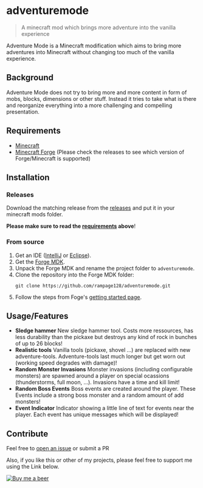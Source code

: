 # adventuremode

> A minecraft mod which brings more adventure into the vanilla experience

Adventure Mode is a Minecraft modification which aims to bring more adventures into Minecraft 
without changing too much of the vanilla experience.

## Background
Adventure Mode does not try to bring more and more content in form of mobs, blocks, dimensions 
or other stuff. Instead it tries to take what is there and reorganize everything into a more 
challenging and compelling presentation.

## Requirements

- [Minecraft](https://minecraft.net/)
- [Minecraft Forge](https://files.minecraftforge.net/)
  (Please check the releases to see which version of Forge/Minecraft is supported)

## Installation
### Releases

Download the matching release from the [releases](https://github.com/rampage128/adventuremode/releases)
and put it in your minecraft mods folder.

__Please make sure to read the [requirements](#requirements) above__!

### From source

1. Get an IDE ([IntelliJ](https://www.jetbrains.com/idea/) or [Eclipse](http://www.eclipse.org/downloads/packages/)).
2. Get the [Forge MDK](https://files.minecraftforge.net/).
3. Unpack the Forge MDK and rename the project folder to `adventuremode`.
4. Clone the repository into the Forge MDK folder:
   ```
   git clone https://github.com/rampage128/adventuremode.git
   ```
5. Follow the steps from Foge's [getting started page](http://mcforge.readthedocs.io/en/latest/gettingstarted/).

## Usage/Features

- __Sledge hammer__
  New sledge hammer tool. Costs more ressources, has less durability than the pickaxe but 
  destroys any kind of rock in bunches of up to 26 blocks!
- __Realistic tools__
  Vanilla tools (pickaxe, shovel ...) are replaced with new adventure-tools. Adventure-tools 
  last much longer but get worn out (working speed degrades with damage)!
- __Random Monster Invasions__
  Monster invasions (including configurable monsters) are spawned around a player on special 
  ocassions (thunderstorms, full moon, ...). Invasions have a time and kill limit!
- __Random Boss Events__
  Boss events are created around the player. These Events include a strong boss monster and 
  a random amount of add monsters!
- __Event Indicator__
  Indicator showing a little line of text for events near the player. Each event has unique 
  messages which will be displayed!

## Contribute

Feel free to [open an issue](https://github.com/rampage128/adventuremode/issues) or submit a PR

Also, if you like this or other of my projects, please feel free to support me using the Link below.

[![Buy me a beer](https://img.shields.io/badge/buy%20me%20a%20beer-PayPal-green.svg)](https://www.paypal.me/FrederikWolter/1)
